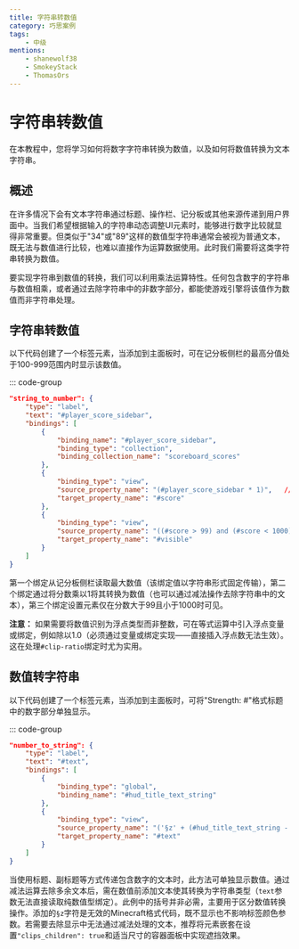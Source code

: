 ```yaml
---
title: 字符串转数值
category: 巧思案例
tags:
    - 中级
mentions:
    - shanewolf38
    - SmokeyStack
    - ThomasOrs
---
```


# 字符串转数值

<!--@include: @/wiki/bedrock-wiki-mirror.md-->

在本教程中，您将学习如何将数字字符串转换为数值，以及如何将数值转换为文本字符串。

## 概述

在许多情况下会有文本字符串通过标题、操作栏、记分板或其他来源传递到用户界面中。当我们希望根据输入的字符串动态调整UI元素时，能够进行数字比较就显得非常重要。但类似于"34"或"89"这样的数值型字符串通常会被视为普通文本，既无法与数值进行比较，也难以直接作为运算数据使用。此时我们需要将这类字符串转换为数值。

要实现字符串到数值的转换，我们可以利用乘法运算特性。任何包含数字的字符串与数值相乘，或者通过去除字符串中的非数字部分，都能使游戏引擎将该值作为数值而非字符串处理。

## 字符串转数值

以下代码创建了一个标签元素，当添加到主面板时，可在记分板侧栏的最高分值处于100-999范围内时显示该数值。

::: code-group
```json [RP/ui/hud_screen.json]
"string_to_number": {
    "type": "label",
    "text": "#player_score_sidebar",
    "bindings": [
        {
            "binding_name": "#player_score_sidebar",
            "binding_type": "collection",
            "binding_collection_name": "scoreboard_scores"
        },
        {
            "binding_type": "view",
            "source_property_name": "(#player_score_sidebar * 1)",   // 将分数从字符串转换为数值
            "target_property_name": "#score"
        },
        {
            "binding_type": "view",
            "source_property_name": "((#score > 99) and (#score < 1000))",   // 仅在100-999范围内可见
            "target_property_name": "#visible"
        }
    ]
}
```

第一个绑定从记分板侧栏读取最大数值（该绑定值以字符串形式固定传输），第二个绑定通过将分数乘以1将其转换为数值（也可以通过减法操作去除字符串中的文本），第三个绑定设置元素仅在分数大于99且小于1000时可见。

**注意：** 如果需要将数值识别为浮点类型而非整数，可在等式运算中引入浮点变量或绑定，例如除以1.0（必须通过变量或绑定实现——直接插入浮点数无法生效）。这在处理`#clip-ratio`绑定时尤为实用。

## 数值转字符串

以下代码创建了一个标签元素，当添加到主面板时，可将"Strength: #"格式标题中的数字部分单独显示。

::: code-group
```json [RP/ui/hud_screen.json]
"number_to_string": {
	"type": "label",
	"text": "#text",
	"bindings": [
		{
			"binding_type": "global",
			"binding_name": "#hud_title_text_string"
		},
		{
			"binding_type": "view",
			"source_property_name": "('§z' + (#hud_title_text_string - 'strength: '))",
			"target_property_name": "#text"
		}
	]
}
```

当使用标题、副标题等方式传递包含数字的文本时，此方法可单独显示数值。通过减法运算去除多余文本后，需在数值前添加文本使其转换为字符串类型（`text`参数无法直接读取纯数值型绑定）。此例中的括号并非必需，主要用于区分数值转换操作。添加的`§z`字符是无效的Minecraft格式代码，既不显示也不影响标签颜色参数。若需要去除显示中无法通过减法处理的文本，推荐将元素嵌套在设置`"clips_children": true`和适当尺寸的容器面板中实现遮挡效果。
